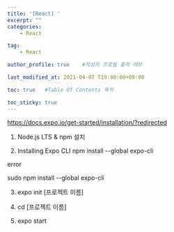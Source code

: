 ```yaml
---
title: '[React] ' 
excerpt: ""
categories:
    - React

tag:
    - React

author_profile: true    #작성자 프로필 출력 여부

last_modified_at: 2021-04-07 T19:00:00+09:00

toc: true   #Table Of Contents 목차 

toc_sticky: true
---
```


https://docs.expo.io/get-started/installation/?redirected

1. Node.js LTS & npm 설치 


2. Installing Expo CLI
npm install --global expo-cli

error 

sudo npm install --global expo-cli


3. expo init [프로젝트 이름]

4. cd [프로젝트 이름]

5. expo start